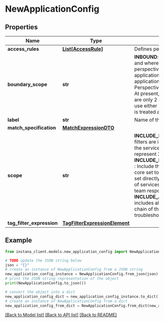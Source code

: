 # NewApplicationConfig


## Properties

Name | Type | Description | Notes
------------ | ------------- | ------------- | -------------
**access_rules** | [**List[AccessRule]**](AccessRule.md) | Defines permissions and access relationships.  | 
**boundary_scope** | **str** | **INBOUND**: Inbound calls are calls initiated from outside the application and where the destination service is part of the selected application perspective.  **ALL**: Results and metrics for not only calls at the application perspective boundary, but also those occurring within the application perspective.  **DEFAULT**: Default value, for Application Perspectives created before the introduction of &#x60;ALL&#x60; and &#x60;INBOUND&#x60;. At present, whenever new Application Perspectives are created, there are only 2 options to select: &#x60;ALL&#x60; or &#x60;INBOUND&#x60;. It is recommended to use either &#x60;ALL&#x60; or &#x60;INBOUND&#x60; as &#x60;DEFAULT&#x60; is deprecated. &#x60;DEFAULT&#x60; is treated as &#x60;INBOUND&#x60;.  | 
**label** | **str** | Name of the Application Perspective. Eg: &#x60;app1&#x60;. | 
**match_specification** | [**MatchExpressionDTO**](MatchExpressionDTO.md) |  | [optional] 
**scope** | **str** | **INCLUDE_NO_DOWNSTREAM** : Only the selected services from the filters are included (call this the core set). This is useful when you treat the services as opaque. An example would be the services that represent 3rd party APIs.  **INCLUDE_IMMEDIATE_DOWNSTREAM_DATABASE_AND_MESSAGING** : Include the core set of services from the filters and then expand this core set to include the database and messaging services that the core set directly interacts with. This is useful if you are want to monitor a set of services and their direct dependencies. For example, a development team responsible for several micro-services.  **INCLUDE_ALL_DOWNSTREAM** : It effortlessly and automatically includes all the services that form the entire end-to-end dependency chain of the core set of services. This is useful if the AP will be used for troubleshooting.  | 
**tag_filter_expression** | [**TagFilterExpressionElement**](TagFilterExpressionElement.md) |  | [optional] 

## Example

```python
from instana_client.models.new_application_config import NewApplicationConfig

# TODO update the JSON string below
json = "{}"
# create an instance of NewApplicationConfig from a JSON string
new_application_config_instance = NewApplicationConfig.from_json(json)
# print the JSON string representation of the object
print(NewApplicationConfig.to_json())

# convert the object into a dict
new_application_config_dict = new_application_config_instance.to_dict()
# create an instance of NewApplicationConfig from a dict
new_application_config_from_dict = NewApplicationConfig.from_dict(new_application_config_dict)
```
[[Back to Model list]](../README.md#documentation-for-models) [[Back to API list]](../README.md#documentation-for-api-endpoints) [[Back to README]](../README.md)


